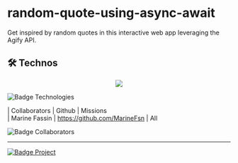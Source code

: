 # random-quote-using-async-await

Get inspired by random quotes in this interactive web app leveraging the Agify API.

## 🛠 Technos

<p align="center">
  <a href="https://skillicons.dev">
    <img src="https://skillicons.dev/icons?i=js,html,css,sass,git" />
  </a>
</p>
<img src="https://img.shields.io/badge/Technos-HMTL5_/_SCSS_/_CSS3_/_JS_/_Git-green?style=for-the-badge&logo=appveyor" alt="Badge Technologies" style="margin-right:10px;">

| Collaborators        | Github                        | Missions         
| Marine Fassin        | https://github.com/MarineFsn  | All


<img src="https://img.shields.io/badge/Collaborators-1-red?style=for-the-badge&logo=appveyor" alt="Badge Collaborators" style="margin-right:10px;">



---

<a href="https://becode.org"><img src="https://img.shields.io/badge/Project-BeCode-blue?style=for-the-badge&logo=appveyor" alt="Badge Project" style="margin-right:10px;">
</a>

